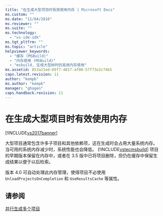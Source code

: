 ```yaml
---
title: "在生成大型项目时有效使用内存 | Microsoft Docs"
ms.custom: ""
ms.date: "11/04/2016"
ms.reviewer: ""
ms.suite: ""
ms.technology: 
  - "vs-ide-sdk"
ms.tgt_pltfrm: ""
ms.topic: "article"
helpviewer_keywords: 
  - "缓存 (MSBuild)"
  - "内存使用 (MSBuild)"
  - "msbuild, 生成大型树时的高效内存使用"
ms.assetid: 853a21ed-69f7-4817-af00-57f73e2c74b5
caps.latest.revision: 11
author: "kempb"
ms.author: "kempb"
manager: "ghogen"
caps.handback.revision: 11
---
```

# 在生成大型项目时有效使用内存
[!INCLUDE[vs2017banner](../code-quality/includes/vs2017banner.md)]

大型项目通常包含许多子项目和其他依赖项，这在生成时会占用大量系统内存。  当可用的系统内存减少时，系统性能也会降低。  [!INCLUDE[vstecmsbuild](../extensibility/internals/includes/vstecmsbuild_md.md)] 项目的早期版本保留在内存中，或者在 3.5 版中已将项目删除，但仍在缓存中保留生成结果以便于以后检索。  
  
 版本 4.0 可自动处理此内存管理，使得项目不必使用 `UnloadProjectsOnCompletion` 和 `UseResultsCache` 等属性。  
  
## 请参阅  
 [并行生成多个项目](../msbuild/building-multiple-projects-in-parallel-with-msbuild.md)